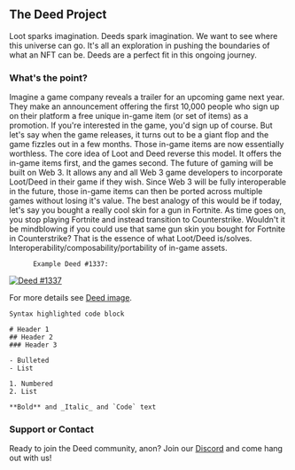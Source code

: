 ## The Deed Project

Loot sparks imagination. Deeds spark imagination. We want to see where this universe can go. It's all an exploration in pushing the boundaries of what an NFT can be. Deeds are a perfect fit in this ongoing journey.

### What's the point?

Imagine a game company reveals a trailer for an upcoming game next year. They make an announcement offering the first 10,000 people who sign up on their platform a free unique in-game item (or set of items) as a promotion. If you're interested in the game, you'd sign up of course. But let's say when the game releases, it turns out to be a giant flop and the game fizzles out in a few months. Those in-game items are now essentially worthless. The core idea of Loot and Deed reverse this model. It offers the in-game items first, and the games second. The future of gaming will be built on Web 3. It allows any and all Web 3 game developers to incorporate Loot/Deed in their game if they wish. Since Web 3 will be fully interoperable in the future, those in-game items can then be ported across multiple games without losing it's value. The best analogy of this would be if today, let's say you bought a really cool skin for a gun in Fortnite. As time goes on, you stop playing Fortnite and instead transition to Counterstrike. Wouldn't it be mindblowing if you could use that same gun skin you bought for Fortnite in Counterstrike? That is the essence of what Loot/Deed is/solves. Interoperability/composability/portability of in-game assets.


          Example Deed #1337:
[![Deed #1337](https://storage.opensea.io/files/73cea5a0b713b491645e089067c1383f.svg)](https://opensea.io/assets/0x09151ae179692894c931276d546ca5a2f1907326/1337)


For more details see [Deed image](https://storage.opensea.io/files/73cea5a0b713b491645e089067c1383f.svg).

```
Syntax highlighted code block

# Header 1
## Header 2
### Header 3

- Bulleted
- List

1. Numbered
2. List

**Bold** and _Italic_ and `Code` text
```
### Support or Contact

Ready to join the Deed community, anon? Join our [Discord](https://discord.gg/pAqJTCGHPe) and come hang out with us!

